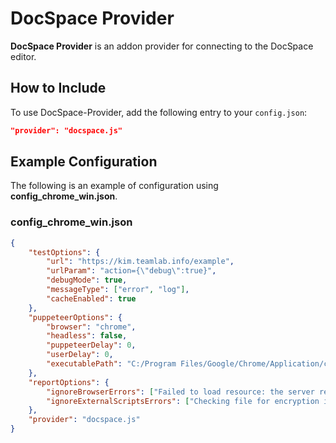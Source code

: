 # DocSpace Provider

**DocSpace Provider** is an addon provider for connecting to the DocSpace editor.

## How to Include

To use DocSpace-Provider, add the following entry to your `config.json`:

```json
"provider": "docspace.js"
```

## Example Configuration

The following is an example of configuration using **config_chrome_win.json**.

### config_chrome_win.json

```json
{
    "testOptions": {
        "url": "https://kim.teamlab.info/example",
        "urlParam": "action={\"debug\":true}",
        "debugMode": true,
        "messageType": ["error", "log"],
        "cacheEnabled": true
    },
    "puppeteerOptions": {
        "browser": "chrome",
        "headless": false,
        "puppeteerDelay": 0,
        "userDelay": 0,
        "executablePath": "C:/Program Files/Google/Chrome/Application/chrome.exe"
    },
    "reportOptions": {
        "ignoreBrowserErrors": ["Failed to load resource: the server responded with a status of 404 ()"],
        "ignoreExternalScriptsErrors": ["Checking file for encryption is not supported on Windows"]
    },
    "provider": "docspace.js"
}
```
